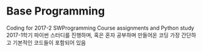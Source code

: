 # Base Programming
Coding for 2017-2 SWProgramming Course assignments and Python study
2017-1학기 파이썬 스터디를 진행하며, 혹은 혼자 공부하며 만들어온 코딩
가장 간단하고 기본적인 코드들이 포함되어 있음
